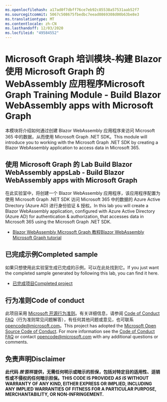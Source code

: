 ```yaml
---
ms.openlocfilehash: a17ad0f7dbff76ce7eb92c85538a57531aab52f7
ms.sourcegitcommit: 5067c508675fbedbc7eead0869308d00b63be8e3
ms.translationtype: MT
ms.contentlocale: zh-CN
ms.lasthandoff: 12/03/2020
ms.locfileid: "49584552"
---
```

# <a name="microsoft-graph-training-module---build-blazor-webassembly-apps-with-microsoft-graph"></a><span data-ttu-id="ead5e-101">Microsoft Graph 培训模块-构建 Blazor 使用 Microsoft Graph 的 WebAssembly 应用程序</span><span class="sxs-lookup"><span data-stu-id="ead5e-101">Microsoft Graph Training Module - Build Blazor WebAssembly apps with Microsoft Graph</span></span>

<span data-ttu-id="ead5e-102">本模块将介绍如何通过创建 Blazor WebAssembly 应用程序来访问 Microsoft 365 中的数据，从而使用 Microsoft Graph .NET SDK。</span><span class="sxs-lookup"><span data-stu-id="ead5e-102">This module will introduce you to working with the Microsoft Graph .NET SDK by creating a Blazor WebAssembly application to access data in Microsoft 365.</span></span>

## <a name="lab---build-blazor-webassembly-apps-with-microsoft-graph"></a><span data-ttu-id="ead5e-103">使用 Microsoft Graph 的 Lab Build Blazor WebAssembly apps</span><span class="sxs-lookup"><span data-stu-id="ead5e-103">Lab - Build Blazor WebAssembly apps with Microsoft Graph</span></span>

<span data-ttu-id="ead5e-104">在此实验室中，将创建一个 Blazor WebAssembly 应用程序，该应用程序配置为使用 Microsoft Graph .NET SDK 访问 Microsoft 365 中的数据的 Azure Active Directory (Azure AD) 进行身份验证 & 授权。</span><span class="sxs-lookup"><span data-stu-id="ead5e-104">In this lab you will create a Blazor WebAssembly application, configured with Azure Active Directory (Azure AD) for authentication & authorization, that accesses data in Microsoft 365 using the Microsoft Graph .NET SDK.</span></span>

- [<span data-ttu-id="ead5e-105">Blazor WebAssembly Microsoft Graph 教程</span><span class="sxs-lookup"><span data-stu-id="ead5e-105">Blazor WebAssembly Microsoft Graph tutorial</span></span>](https://docs.microsoft.com/graph/tutorials/blazor)

## <a name="completed-sample"></a><span data-ttu-id="ead5e-106">已完成示例</span><span class="sxs-lookup"><span data-stu-id="ead5e-106">Completed sample</span></span>

<span data-ttu-id="ead5e-107">如果只想使用此实验室生成已完成的示例，可以在此处找到它。</span><span class="sxs-lookup"><span data-stu-id="ead5e-107">If you just want the completed sample generated by following this lab, you can find it here.</span></span>

- [<span data-ttu-id="ead5e-108">已完成项目</span><span class="sxs-lookup"><span data-stu-id="ead5e-108">Completed project</span></span>](demo)

## <a name="code-of-conduct"></a><span data-ttu-id="ead5e-109">行为准则</span><span class="sxs-lookup"><span data-stu-id="ead5e-109">Code of conduct</span></span>

<span data-ttu-id="ead5e-p101">此项目采用 [Microsoft 开源行为准则](https://opensource.microsoft.com/codeofconduct/)。有关详细信息，请参阅 [Code of Conduct FAQ](https://opensource.microsoft.com/codeofconduct/faq/)（行为准则常见问题解答），有任何其他问题或意见，也可联系 [opencode@microsoft.com](mailto:opencode@microsoft.com)。</span><span class="sxs-lookup"><span data-stu-id="ead5e-p101">This project has adopted the [Microsoft Open Source Code of Conduct](https://opensource.microsoft.com/codeofconduct/). For more information see the [Code of Conduct FAQ](https://opensource.microsoft.com/codeofconduct/faq/) or contact [opencode@microsoft.com](mailto:opencode@microsoft.com) with any additional questions or comments.</span></span>

## <a name="disclaimer"></a><span data-ttu-id="ead5e-112">免责声明</span><span class="sxs-lookup"><span data-stu-id="ead5e-112">Disclaimer</span></span>

<span data-ttu-id="ead5e-113">**此代码 _按_ 原样提供，无需任何明示或暗示的担保，包括对特定目的适用性、适销性或不侵权的任何暗示担保。**</span><span class="sxs-lookup"><span data-stu-id="ead5e-113">**THIS CODE IS PROVIDED _AS IS_ WITHOUT WARRANTY OF ANY KIND, EITHER EXPRESS OR IMPLIED, INCLUDING ANY IMPLIED WARRANTIES OF FITNESS FOR A PARTICULAR PURPOSE, MERCHANTABILITY, OR NON-INFRINGEMENT.**</span></span>
